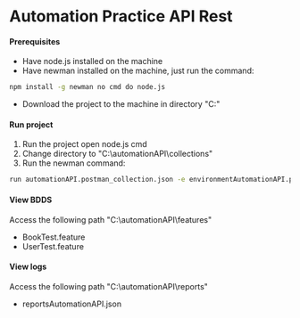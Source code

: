 # Automation Practice API Rest

#### Prerequisites
- Have node.js installed on the machine
- Have newman installed on the machine, just run the command:
```sh
npm install -g newman no cmd do node.js
```
- Download the project to the machine in directory "C:"

#### Run project
1. Run the project open node.js cmd
2. Change directory to "C:\automationAPI\collections"
3. Run the newman command:
```sh
run automationAPI.postman_collection.json -e environmentAutomationAPI.postman_environment.json --reporters cli,json --reporter-json-export C:\automationAPI\reports\reportsAutomationAPI.json
```

#### View BDDS
Access the following path "C:\automationAPI\features"
- BookTest.feature
- UserTest.feature

#### View logs
Access the following path "C:\automationAPI\reports"
- reportsAutomationAPI.json
